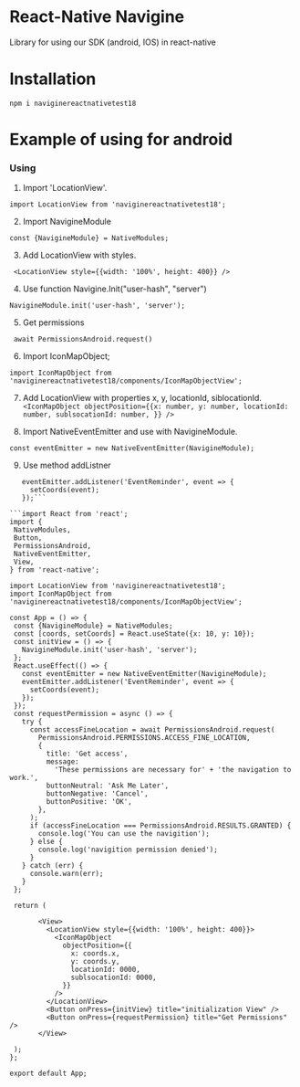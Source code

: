 

# React-Native Navigine
Library for using our SDK (android, IOS) in react-native
# Installation
```npm i naviginereactnativetest18```
# Example of using for android
### Using ###
1. Import 'LocationView'.

```import LocationView from 'naviginereactnativetest18';```

2. Import NavigineModule

```const {NavigineModule} = NativeModules;```

3. Add LocationView with styles.

``` <LocationView style={{width: '100%', height: 400}} />```

4. Use function Navigine.Init("user-hash", "server")

```NavigineModule.init('user-hash', 'server');```

5. Get permissions
 
``` await PermissionsAndroid.request()```

6.  Import IconMapObject;

```import IconMapObject from 'naviginereactnativetest18/components/IconMapObjectView';```

7. Add LocationView with properties x, y, locationId, siblocationId.
```<IconMapObject objectPosition={{x: number, y: number, locationId: number, sublsocationId: number, }} />```
 
8. Import NativeEventEmitter and use with NavigineModule.
 
 ```const eventEmitter = new NativeEventEmitter(NavigineModule);```
 
9. Use method addListner
 
 ```const eventEmitter = new NativeEventEmitter(NavigineModule);
    eventEmitter.addListener('EventReminder', event => {
      setCoords(event);
    });```
    
```import React from 'react';
import {
  NativeModules,
  Button,
  PermissionsAndroid,
  NativeEventEmitter,
  View,
} from 'react-native';

import LocationView from 'naviginereactnativetest18';
import IconMapObject from 'naviginereactnativetest18/components/IconMapObjectView';

const App = () => {
  const {NavigineModule} = NativeModules;
  const [coords, setCoords] = React.useState({x: 10, y: 10});
  const initView = () => {
    NavigineModule.init('user-hash', 'server');
  };
  React.useEffect(() => {
    const eventEmitter = new NativeEventEmitter(NavigineModule);
    eventEmitter.addListener('EventReminder', event => {
      setCoords(event);
    });
  });
  const requestPermission = async () => {
    try {
      const accessFineLocation = await PermissionsAndroid.request(
        PermissionsAndroid.PERMISSIONS.ACCESS_FINE_LOCATION,
        {
          title: 'Get access',
          message:
            'These permissions are necessary for' + 'the navigation to work.',
          buttonNeutral: 'Ask Me Later',
          buttonNegative: 'Cancel',
          buttonPositive: 'OK',
        },
      );
      if (accessFineLocation === PermissionsAndroid.RESULTS.GRANTED) {
        console.log('You can use the navigition');
      } else {
        console.log('navigition permission denied');
      }
    } catch (err) {
      console.warn(err);
    }
  };

  return (

        <View>
          <LocationView style={{width: '100%', height: 400}}>
            <IconMapObject
              objectPosition={{
                x: coords.x,
                y: coords.y,
                locationId: 0000,
                sublsocationId: 0000,
              }}
            />
          </LocationView>
          <Button onPress={initView} title="initialization View" />
          <Button onPress={requestPermission} title="Get Permissions" />
        </View>

  );
};

export default App;
